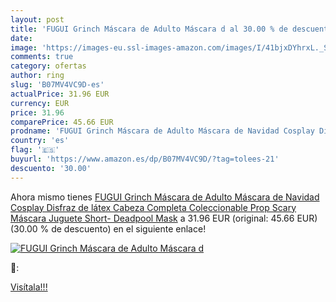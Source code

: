 ```yaml
---
layout: post
title: 'FUGUI Grinch Máscara de Adulto Máscara d al 30.00 % de descuento'
date: 
image: 'https://images-eu.ssl-images-amazon.com/images/I/41bjxDYhrxL._SL200_.jpg'
comments: true
category: ofertas
author: ring
slug: 'B07MV4VC9D-es'
actualPrice: 31.96 EUR
currency: EUR
price: 31.96
comparePrice: 45.66 EUR
prodname: 'FUGUI Grinch Máscara de Adulto Máscara de Navidad Cosplay Disfraz de látex Cabeza Completa Coleccionable Prop Scary Máscara Juguete  Short- Deadpool Mask'
country: 'es'
flag: '🇪🇸'
buyurl: 'https://www.amazon.es/dp/B07MV4VC9D/?tag=tolees-21'
descuento: '30.00'
---
```


Ahora mismo tienes [FUGUI Grinch Máscara de Adulto Máscara de Navidad Cosplay Disfraz de látex Cabeza Completa Coleccionable Prop Scary Máscara Juguete  Short- Deadpool Mask](https://www.amazon.es/dp/B07MV4VC9D/?tag=tolees-21) a 31.96 EUR (original: 45.66 EUR) (30.00 %  de descuento) en el siguiente enlace!

[![FUGUI Grinch Máscara de Adulto Máscara d](https://images-eu.ssl-images-amazon.com/images/I/41bjxDYhrxL._SL200_.jpg)](https://www.amazon.es/dp/B07MV4VC9D/?tag=tolees-21)

🔎:


[Visítala!!!](https://www.amazon.es/dp/B07MV4VC9D/?tag=tolees-21)
